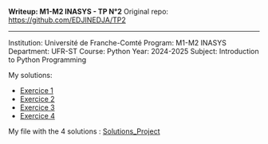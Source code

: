 **Writeup: M1-M2 INASYS - TP N°2**
Original repo: https://github.com/EDJINEDJA/TP2
____
Institution: Université de Franche-Comté Program: M1-M2 INASYS Department: UFR-ST Course: Python Year: 2024-2025 
Subject: Introduction to Python Programming

My solutions:
- [Exercice 1](https://github.com/TimoteRichard/Projet_Timote_RICHARD/tree/main/Projet/Exercice%201)
- [Exercice 2](https://github.com/TimoteRichard/Projet_Timote_RICHARD/tree/main/Projet/Exercice%202)
- [Exercice 3](https://github.com/TimoteRichard/Projet_Timote_RICHARD/tree/main/Projet/Exercice%203)
- [Exercice 4](https://github.com/TimoteRichard/Projet_Timote_RICHARD/tree/main/Projet/Exercice%204)

My file with the 4 solutions : [Solutions_Project](https://github.com/TimoteRichard/Projet_Timote_RICHARD/blob/main/Projet/Copie%20de%20Projet%20Timot%C3%A9%20RICHARD.ipynb)
